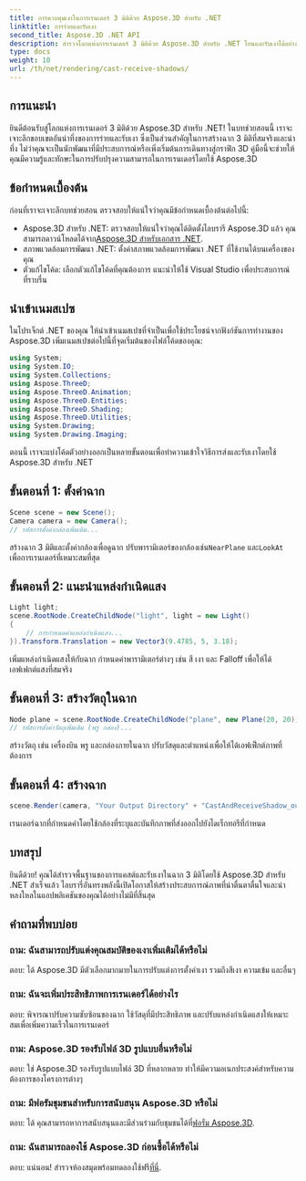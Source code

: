 ```yaml
---
title: การควบคุมเงาในการเรนเดอร์ 3 มิติด้วย Aspose.3D สำหรับ .NET
linktitle: การร่ายและรับเงา
second_title: Aspose.3D .NET API
description: สำรวจโลกแห่งการเรนเดอร์ 3 มิติด้วย Aspose.3D สำหรับ .NET โยนและรับเงาได้อย่างง่ายดาย ดาวน์โหลดทดลองใช้ฟรีตอนนี้!
type: docs
weight: 10
url: /th/net/rendering/cast-receive-shadows/
---
```

## การแนะนำ
ยินดีต้อนรับสู่โลกแห่งการเรนเดอร์ 3 มิติด้วย Aspose.3D สำหรับ .NET! ในบทช่วยสอนนี้ เราจะเจาะลึกขอบเขตอันน่าทึ่งของการร่ายและรับเงา ซึ่งเป็นส่วนสำคัญในการสร้างฉาก 3 มิติที่สมจริงและน่าทึ่ง ไม่ว่าคุณจะเป็นนักพัฒนาที่มีประสบการณ์หรือเพิ่งเริ่มต้นการเดินทางสู่กราฟิก 3D คู่มือนี้จะช่วยให้คุณมีความรู้และทักษะในการปรับปรุงความสามารถในการเรนเดอร์โดยใช้ Aspose.3D
## ข้อกำหนดเบื้องต้น
ก่อนที่เราจะเจาะลึกบทช่วยสอน ตรวจสอบให้แน่ใจว่าคุณมีข้อกำหนดเบื้องต้นต่อไปนี้:
-  Aspose.3D สำหรับ .NET: ตรวจสอบให้แน่ใจว่าคุณได้ติดตั้งไลบรารี Aspose.3D แล้ว คุณสามารถดาวน์โหลดได้จาก[Aspose.3D สำหรับเอกสาร .NET](https://reference.aspose.com/3d/net/).
- สภาพแวดล้อมการพัฒนา .NET: ตั้งค่าสภาพแวดล้อมการพัฒนา .NET ที่ใช้งานได้บนเครื่องของคุณ
- ตัวแก้ไขโค้ด: เลือกตัวแก้ไขโค้ดที่คุณต้องการ แนะนำให้ใช้ Visual Studio เพื่อประสบการณ์ที่ราบรื่น
## นำเข้าเนมสเปซ
ในโปรเจ็กต์ .NET ของคุณ ให้นำเข้าเนมสเปซที่จำเป็นเพื่อใช้ประโยชน์จากฟังก์ชันการทำงานของ Aspose.3D เพิ่มเนมสเปซต่อไปนี้ที่จุดเริ่มต้นของไฟล์โค้ดของคุณ:
```csharp
using System;
using System.IO;
using System.Collections;
using Aspose.ThreeD;
using Aspose.ThreeD.Animation;
using Aspose.ThreeD.Entities;
using Aspose.ThreeD.Shading;
using Aspose.ThreeD.Utilities;
using System.Drawing;
using System.Drawing.Imaging;
```
ตอนนี้ เราจะแบ่งโค้ดตัวอย่างออกเป็นหลายขั้นตอนเพื่อทำความเข้าใจวิธีการส่งและรับเงาโดยใช้ Aspose.3D สำหรับ .NET
## ขั้นตอนที่ 1: ตั้งค่าฉาก
```csharp
Scene scene = new Scene();
Camera camera = new Camera();
// รหัสการตั้งค่ากล้องเพิ่มเติม...
```
 สร้างฉาก 3 มิติและตั้งค่ากล้องเพื่อดูฉาก ปรับพารามิเตอร์ของกล้องเช่น`NearPlane` และ`LookAt` เพื่อการเรนเดอร์ที่เหมาะสมที่สุด
## ขั้นตอนที่ 2: แนะนำแหล่งกำเนิดแสง
```csharp
Light light;
scene.RootNode.CreateChildNode("light", light = new Light()
{
    // การกำหนดค่าแหล่งกำเนิดแสง...
}).Transform.Translation = new Vector3(9.4785, 5, 3.18);
```
เพิ่มแหล่งกำเนิดแสงให้กับฉาก กำหนดค่าพารามิเตอร์ต่างๆ เช่น สี เงา และ Falloff เพื่อให้ได้เอฟเฟกต์แสงที่สมจริง
## ขั้นตอนที่ 3: สร้างวัตถุในฉาก
```csharp
Node plane = scene.RootNode.CreateChildNode("plane", new Plane(20, 20));
// รหัสการตั้งค่าวัตถุเพิ่มเติม (พรู กล่อง)...
```
สร้างวัตถุ เช่น เครื่องบิน พรู และกล่องภายในฉาก ปรับวัสดุและตำแหน่งเพื่อให้ได้เอฟเฟ็กต์ภาพที่ต้องการ
## ขั้นตอนที่ 4: สร้างฉาก
```csharp
scene.Render(camera, "Your Output Directory" + "CastAndReceiveShadow_out.png", new Size(1024, 1024), ImageFormat.Png, opt);
```
เรนเดอร์ฉากที่กำหนดค่าโดยใช้กล้องที่ระบุและบันทึกภาพที่ส่งออกไปยังไดเร็กทอรีที่กำหนด
## บทสรุป
ยินดีด้วย! คุณได้สำรวจพื้นฐานของการแคสต์และรับเงาในฉาก 3 มิติโดยใช้ Aspose.3D สำหรับ .NET สำเร็จแล้ว ไลบรารี่อันทรงพลังนี้เปิดโอกาสให้สร้างประสบการณ์ภาพที่น่าตื่นตาตื่นใจและน่าหลงใหลในแอปพลิเคชันของคุณได้อย่างไม่มีที่สิ้นสุด
## คำถามที่พบบ่อย
### ถาม: ฉันสามารถปรับแต่งคุณสมบัติของเงาเพิ่มเติมได้หรือไม่
ตอบ: ได้ Aspose.3D มีตัวเลือกมากมายในการปรับแต่งการตั้งค่าเงา รวมถึงสีเงา ความเข้ม และอื่นๆ
### ถาม: ฉันจะเพิ่มประสิทธิภาพการเรนเดอร์ได้อย่างไร
ตอบ: พิจารณาปรับความซับซ้อนของฉาก ใช้วัสดุที่มีประสิทธิภาพ และปรับแหล่งกำเนิดแสงให้เหมาะสมเพื่อเพิ่มความเร็วในการเรนเดอร์
### ถาม: Aspose.3D รองรับไฟล์ 3D รูปแบบอื่นหรือไม่
ตอบ: ใช่ Aspose.3D รองรับรูปแบบไฟล์ 3D ที่หลากหลาย ทำให้มีความอเนกประสงค์สำหรับความต้องการของโครงการต่างๆ
### ถาม: มีฟอรัมชุมชนสำหรับการสนับสนุน Aspose.3D หรือไม่
 ตอบ: ได้ คุณสามารถหาการสนับสนุนและมีส่วนร่วมกับชุมชนได้ที่[ฟอรั่ม Aspose.3D](https://forum.aspose.com/c/3d/18).
### ถาม: ฉันสามารถลองใช้ Aspose.3D ก่อนซื้อได้หรือไม่
 ตอบ: แน่นอน! สำรวจห้องสมุดพร้อมทดลองใช้ฟรี[ที่นี่](https://releases.aspose.com/).